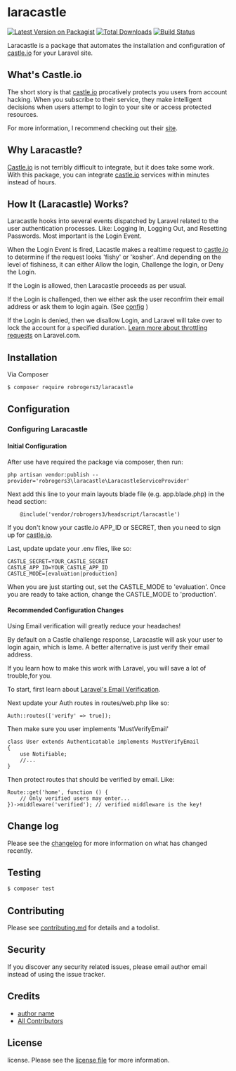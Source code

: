 # laracastle

[![Latest Version on Packagist][ico-version]][link-packagist]
[![Total Downloads][ico-downloads]][link-downloads]
[![Build Status][ico-travis]][link-travis]

Laracastle is a package that automates the installation and configuration of [castle.io](https::castle.io) for your Laravel site.

## What's Castle.io

The short story is that [castle.io](https:/castle.io) procatively protects you users from account hacking.  When you subscribe to their service, they make intelligent decisions when users attempt to login to your site or access protected resources.

For more information, I recommend checking out their [site](https://castle.io).

## Why Laracastle?

[Castle.io](https:/castle.io) is not terribly difficult to integrate, but it does take some work. With this package,  you can integrate [castle.io](https:/castle.io) services within minutes instead of hours.

## How It (Laracastle) Works?

Laracastle hooks into several events dispatched by Laravel related to the user authentication processes. Like: Logging In, Logging Out, and Resetting Passwords. Most important is the Login Event. 

When the Login Event is fired, Lacastle makes a realtime request to [castle.io](https:/castle.io) to determine if the request looks 'fishy' or 'kosher'. And depending on the level of fishiness, it can either Allow the login, Challenge the login, or Deny the Login.

If the Login is allowed, then Laracastle proceeds as per usual.

If the Login is challenged, then we either ask the user reconfrim their email address or ask them to login again. (See [config](#Configuration) )

If the Login is denied, then we disallow Login, and Laravel will take over to lock the account for a specified duration. [Learn more about throttling requests](https://laravel.com/docs/6.x/authentication#login-throttling) on Laravel.com.

## Installation

Via Composer

``` bash
$ composer require robrogers3/laracastle
```

## Configuration

### Configuring Laracastle

#### Initial Configuration

After use have required the package via composer, then run:

```
php artisan vendor:publish --provider='robrogers3\laracastle\LaracastleServiceProvider'
```
Next add this line to your main layouts blade file (e.g. app.blade.php) in the head section:

```
    @include('vendor/robrogers3/headscript/laracastle')

```
If you don't know your castle.io APP_ID or SECRET, then you need to sign up for [castle.io](https:/castle.io).

Last, update update your .env files, like so:
```
CASTLE_SECRET=YOUR_CASTLE_SECRET
CASTLE_APP_ID=YOUR_CASTLE_APP_ID
CASTLE_MODE=[evaluation|production]
```

When you are just starting out, set the CASTLE_MODE to 'evaluation'. Once you are ready to take action, change the CASTLE_MODE to 'production'.

#### Recommended Configuration Changes

Using Email verification will greatly reduce your headaches!

By default on a Castle challenge response, Laracastle will ask your user to login again, which is lame. A better alternative is just verify their email address.

If you learn how to make this work with Laravel, you will save a lot of trouble,for you.

To start, first learn about [Laravel's Email Verification](https://laravel.com/docs/master/verification).

Next update your Auth routes in routes/web.php like so:
```
Auth::routes(['verify' => true]);
```

Then make sure you user implements 'MustVerifyEmail'

```
class User extends Authenticatable implements MustVerifyEmail
{
    use Notifiable;
    //...
}
```

Then protect routes that should be verified by email. Like:

```
Route::get('home', function () {
    // Only verified users may enter...
})->middleware('verified'); // verified middleware is the key!
```

## Change log

Please see the [changelog](changelog.md) for more information on what has changed recently.

## Testing

``` bash
$ composer test
```

## Contributing

Please see [contributing.md](contributing.md) for details and a todolist.

## Security

If you discover any security related issues, please email author email instead of using the issue tracker.

## Credits

- [author name][link-author]
- [All Contributors][link-contributors]

## License

license. Please see the [license file](license.md) for more information.

[ico-version]: https://img.shields.io/packagist/v/robrogers3/Laracastle.svg?style=flat-square
[ico-downloads]: https://img.shields.io/packagist/dt/robrogers3/Laracastle.svg?style=flat-square
[ico-travis]: https://img.shields.io/travis/robrogers3/Laracastle/master.svg?style=flat-square
[ico-styleci]: https://styleci.io/repos/12345678/shield

[link-packagist]: https://packagist.org/packages/robrogers3/Laracastle
[link-downloads]: https://packagist.org/packages/robrogers3/Laracastle
[link-travis]: https://travis-ci.org/robrogers3/Laracastle
[link-styleci]: https://styleci.io/repos/12345678
[link-author]: https://github.com/robrogers3
[link-contributors]: ../../contributors
